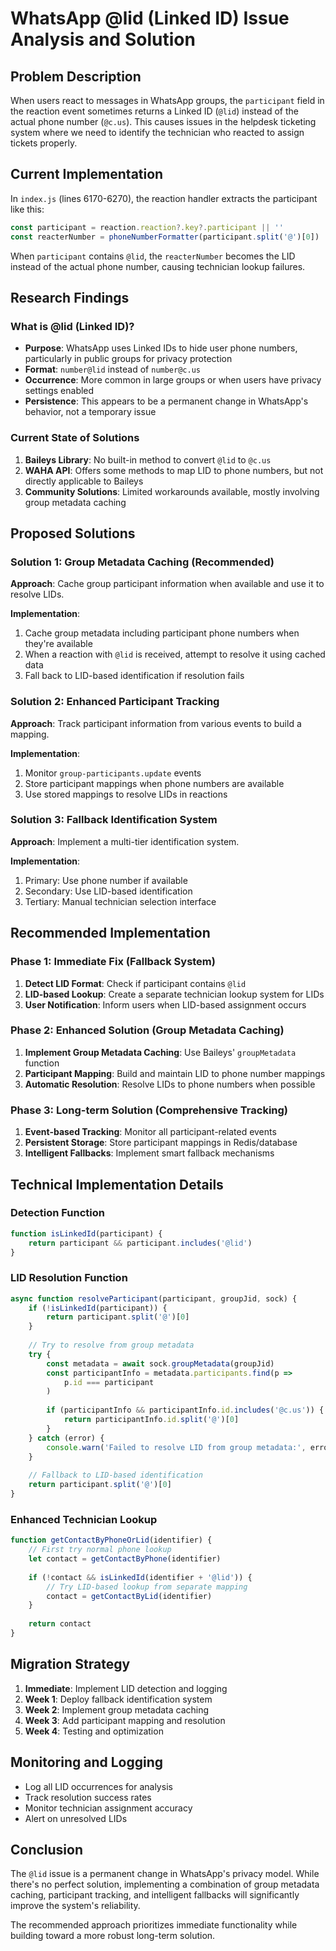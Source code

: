 # WhatsApp @lid (Linked ID) Issue Analysis and Solution

## Problem Description

When users react to messages in WhatsApp groups, the `participant` field in the reaction event sometimes returns a Linked ID (`@lid`) instead of the actual phone number (`@c.us`). This causes issues in the helpdesk ticketing system where we need to identify the technician who reacted to assign tickets properly.

## Current Implementation

In `index.js` (lines 6170-6270), the reaction handler extracts the participant like this:

```javascript
const participant = reaction.reaction?.key?.participant || ''
const reacterNumber = phoneNumberFormatter(participant.split('@')[0])
```

When `participant` contains `@lid`, the `reacterNumber` becomes the LID instead of the actual phone number, causing technician lookup failures.

## Research Findings

### What is @lid (Linked ID)?

- **Purpose**: WhatsApp uses Linked IDs to hide user phone numbers, particularly in public groups for privacy protection
- **Format**: `number@lid` instead of `number@c.us`
- **Occurrence**: More common in large groups or when users have privacy settings enabled
- **Persistence**: This appears to be a permanent change in WhatsApp's behavior, not a temporary issue

### Current State of Solutions

1. **Baileys Library**: No built-in method to convert `@lid` to `@c.us`
2. **WAHA API**: Offers some methods to map LID to phone numbers, but not directly applicable to Baileys
3. **Community Solutions**: Limited workarounds available, mostly involving group metadata caching

## Proposed Solutions

### Solution 1: Group Metadata Caching (Recommended)

**Approach**: Cache group participant information when available and use it to resolve LIDs.

**Implementation**:
1. Cache group metadata including participant phone numbers when they're available
2. When a reaction with `@lid` is received, attempt to resolve it using cached data
3. Fall back to LID-based identification if resolution fails

### Solution 2: Enhanced Participant Tracking

**Approach**: Track participant information from various events to build a mapping.

**Implementation**:
1. Monitor `group-participants.update` events
2. Store participant mappings when phone numbers are available
3. Use stored mappings to resolve LIDs in reactions

### Solution 3: Fallback Identification System

**Approach**: Implement a multi-tier identification system.

**Implementation**:
1. Primary: Use phone number if available
2. Secondary: Use LID-based identification
3. Tertiary: Manual technician selection interface

## Recommended Implementation

### Phase 1: Immediate Fix (Fallback System)

1. **Detect LID Format**: Check if participant contains `@lid`
2. **LID-based Lookup**: Create a separate technician lookup system for LIDs
3. **User Notification**: Inform users when LID-based assignment occurs

### Phase 2: Enhanced Solution (Group Metadata Caching)

1. **Implement Group Metadata Caching**: Use Baileys' `groupMetadata` function
2. **Participant Mapping**: Build and maintain LID to phone number mappings
3. **Automatic Resolution**: Resolve LIDs to phone numbers when possible

### Phase 3: Long-term Solution (Comprehensive Tracking)

1. **Event-based Tracking**: Monitor all participant-related events
2. **Persistent Storage**: Store participant mappings in Redis/database
3. **Intelligent Fallbacks**: Implement smart fallback mechanisms

## Technical Implementation Details

### Detection Function

```javascript
function isLinkedId(participant) {
    return participant && participant.includes('@lid')
}
```

### LID Resolution Function

```javascript
async function resolveParticipant(participant, groupJid, sock) {
    if (!isLinkedId(participant)) {
        return participant.split('@')[0]
    }
    
    // Try to resolve from group metadata
    try {
        const metadata = await sock.groupMetadata(groupJid)
        const participantInfo = metadata.participants.find(p => 
            p.id === participant
        )
        
        if (participantInfo && participantInfo.id.includes('@c.us')) {
            return participantInfo.id.split('@')[0]
        }
    } catch (error) {
        console.warn('Failed to resolve LID from group metadata:', error)
    }
    
    // Fallback to LID-based identification
    return participant.split('@')[0]
}
```

### Enhanced Technician Lookup

```javascript
function getContactByPhoneOrLid(identifier) {
    // First try normal phone lookup
    let contact = getContactByPhone(identifier)
    
    if (!contact && isLinkedId(identifier + '@lid')) {
        // Try LID-based lookup from separate mapping
        contact = getContactByLid(identifier)
    }
    
    return contact
}
```

## Migration Strategy

1. **Immediate**: Implement LID detection and logging
2. **Week 1**: Deploy fallback identification system
3. **Week 2**: Implement group metadata caching
4. **Week 3**: Add participant mapping and resolution
5. **Week 4**: Testing and optimization

## Monitoring and Logging

- Log all LID occurrences for analysis
- Track resolution success rates
- Monitor technician assignment accuracy
- Alert on unresolved LIDs

## Conclusion

The `@lid` issue is a permanent change in WhatsApp's privacy model. While there's no perfect solution, implementing a combination of group metadata caching, participant tracking, and intelligent fallbacks will significantly improve the system's reliability.

The recommended approach prioritizes immediate functionality while building toward a more robust long-term solution.